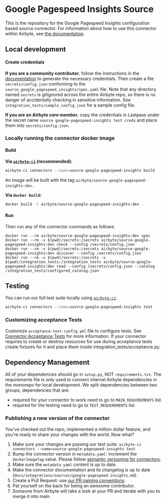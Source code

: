 # Google Pagespeed Insights Source

This is the repository for the Google Pagespeed Insights configuration based source connector.
For information about how to use this connector within Airbyte, see [the documentation](https://docs.airbyte.io/integrations/sources/google-pagespeed-insights).

## Local development

#### Create credentials

**If you are a community contributor**, follow the instructions in the [documentation](https://docs.airbyte.io/integrations/sources/google-pagespeed-insights)
to generate the necessary credentials. Then create a file `secrets/config.json` conforming to the `source_google_pagespeed_insights/spec.yaml` file.
Note that any directory named `secrets` is gitignored across the entire Airbyte repo, so there is no danger of accidentally checking in sensitive information.
See `integration_tests/sample_config.json` for a sample config file.

**If you are an Airbyte core member**, copy the credentials in Lastpass under the secret name `source google-pagespeed-insights test creds`
and place them into `secrets/config.json`.

### Locally running the connector docker image

#### Build

**Via [`airbyte-ci`](https://github.com/airbytehq/airbyte/blob/main/airbyte-ci/connectors/pipelines/README.md) (recommended):**

```bash
airbyte-ci connectors --name=source-google-pagespeed-insights build
```

An image will be built with the tag `airbyte/source-google-pagespeed-insights:dev`.

**Via `docker build`:**

```bash
docker build -t airbyte/source-google-pagespeed-insights:dev .
```

#### Run

Then run any of the connector commands as follows:

```
docker run --rm airbyte/source-google-pagespeed-insights:dev spec
docker run --rm -v $(pwd)/secrets:/secrets airbyte/source-google-pagespeed-insights:dev check --config /secrets/config.json
docker run --rm -v $(pwd)/secrets:/secrets airbyte/source-google-pagespeed-insights:dev discover --config /secrets/config.json
docker run --rm -v $(pwd)/secrets:/secrets -v $(pwd)/integration_tests:/integration_tests airbyte/source-google-pagespeed-insights:dev read --config /secrets/config.json --catalog /integration_tests/configured_catalog.json
```

## Testing

You can run our full test suite locally using [`airbyte-ci`](https://github.com/airbytehq/airbyte/blob/main/airbyte-ci/connectors/pipelines/README.md):

```bash
airbyte-ci connectors --name=source-google-pagespeed-insights test
```

### Customizing acceptance Tests

Customize `acceptance-test-config.yml` file to configure tests. See [Connector Acceptance Tests](https://docs.airbyte.com/connector-development/testing-connectors/connector-acceptance-tests-reference) for more information.
If your connector requires to create or destroy resources for use during acceptance tests create fixtures for it and place them inside integration_tests/acceptance.py.

## Dependency Management

All of your dependencies should go in `setup.py`, NOT `requirements.txt`. The requirements file is only used to connect internal Airbyte dependencies in the monorepo for local development.
We split dependencies between two groups, dependencies that are:

- required for your connector to work need to go to `MAIN_REQUIREMENTS` list.
- required for the testing need to go to `TEST_REQUIREMENTS` list

### Publishing a new version of the connector

You've checked out the repo, implemented a million dollar feature, and you're ready to share your changes with the world. Now what?

1. Make sure your changes are passing our test suite: `airbyte-ci connectors --name=source-google-pagespeed-insights test`
2. Bump the connector version in `metadata.yaml`: increment the `dockerImageTag` value. Please follow [semantic versioning for connectors](https://docs.airbyte.com/contributing-to-airbyte/resources/pull-requests-handbook/#semantic-versioning-for-connectors).
3. Make sure the `metadata.yaml` content is up to date.
4. Make the connector documentation and its changelog is up to date (`docs/integrations/sources/google-pagespeed-insights.md`).
5. Create a Pull Request: use [our PR naming conventions](https://docs.airbyte.com/contributing-to-airbyte/resources/pull-requests-handbook/#pull-request-title-convention).
6. Pat yourself on the back for being an awesome contributor.
7. Someone from Airbyte will take a look at your PR and iterate with you to merge it into main.
